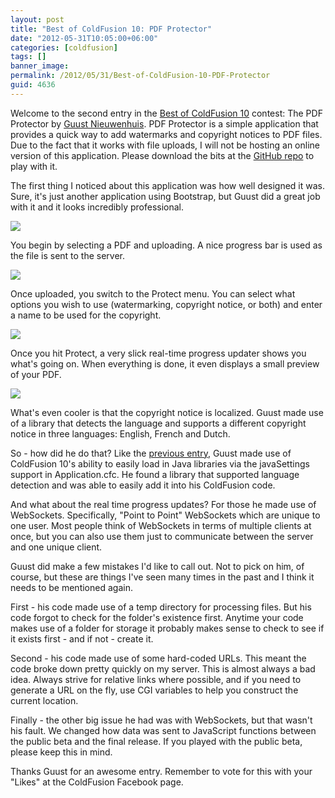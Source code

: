 ```yaml
---
layout: post
title: "Best of ColdFusion 10: PDF Protector"
date: "2012-05-31T10:05:00+06:00"
categories: [coldfusion]
tags: []
banner_image: 
permalink: /2012/05/31/Best-of-ColdFusion-10-PDF-Protector
guid: 4636
---
```


Welcome to the second entry in the <a href="http://www.raymondcamden.com/index.cfm/2012/2/29/Best-of-Adobe-ColdFusion-10-Beta-Contest">Best of ColdFusion 10</a> contest: The PDF Protector by <a href="http://lagaffe.be/blog/my-blog/">Guust Nieuwenhuis</a>. PDF Protector is a simple application that provides a quick way to add watermarks and copyright notices to PDF files. Due to the fact that it works with file uploads, I will not be hosting an online version of this application. Please download the bits at the <a href="https://github.com/Lagaffe/PDFProtector">GitHub repo</a> to play with it. 

The first thing I noticed about this application was how well designed it was. Sure, it's just another application using Bootstrap, but Guust did a great job with it and it looks incredibly professional.

<img src="https://static.raymondcamden.com/images/screenshot.png" />

You begin by selecting a PDF and uploading. A nice progress bar is used as the file is sent to the server.


<img src="https://static.raymondcamden.com/images/screenshot1.png" />

Once uploaded, you switch to the Protect menu. You can select what options you wish to use (watermarking, copyright notice, or both) and enter a name to be used for the copyright. 

<img src="https://static.raymondcamden.com/images/screenshot2.png" />

Once you hit Protect, a very slick real-time progress updater shows you what's going on. When everything is done, it even displays a small preview of your PDF.

<img src="https://static.raymondcamden.com/images/screenshot3.png" />

What's even cooler is that the copyright notice is localized. Guust made use of a library that detects the language and supports a different copyright notice in three languages: English, French and Dutch. 

So - how did he do that? Like the <a href="http://www.raymondcamden.com/index.cfm/2012/5/24/Best-of-ColdFusion-10-HTML-Email-Utility">previous entry</a>, Guust made use of ColdFusion 10's ability to easily load in Java libraries via the javaSettings support in Application.cfc. He found a library that supported language detection and was able to easily add it into his ColdFusion code. 

And what about the real time progress updates? For those he made use of WebSockets. Specifically, "Point to Point" WebSockets which are unique to one user. Most people think of WebSockets in terms of multiple clients at once, but you can also use them just to communicate between the server and one unique client. 

Guust did make a few mistakes I'd like to call out. Not to pick on him, of course, but these are things I've seen many times in the past and I think it needs to be mentioned again.

First - his code made use of a temp directory for processing files. But his code forgot to check for the folder's existence first. Anytime your code makes use of a folder for storage it probably makes sense to check to see if it exists first - and if not - create it.

Second - his code made use of some hard-coded URLs. This meant the code broke down pretty quickly on my server. This is almost always a bad idea. Always strive for relative links where possible, and if you need to generate a URL on the fly, use CGI variables to help you construct the current location.

Finally - the other big issue he had was with WebSockets, but that wasn't his fault. We changed how data was sent to JavaScript functions between the public beta and the final release. If you played with the public beta, please keep this in mind.

Thanks Guust for an awesome entry. Remember to vote for this with your "Likes" at the ColdFusion Facebook page.